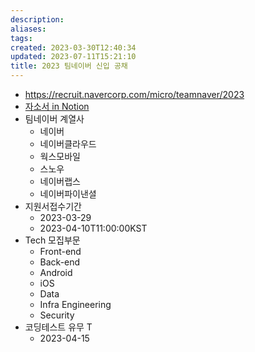 ```yaml
---
description:
aliases: 
tags: 
created: 2023-03-30T12:40:34
updated: 2023-07-11T15:21:10
title: 2023 팀네이버 신입 공채
---
```

- https://recruit.navercorp.com/micro/teamnaver/2023
- [자소서 in Notion](https://choiwheatley.notion.site/2023-f82c3d247a954bcdaead1e4c4c481add)
- 팀네이버 계열사
	- 네이버
	- 네이버클라우드
	- 웍스모바일
	- 스노우
	- 네이버랩스
	- 네이버파이낸셜
- 지원서접수기간
	- 2023-03-29
	- 2023-04-10T11:00:00KST
- Tech 모집부문
	- Front-end
	- Back-end
	- Android
	- iOS
	- Data
	- Infra Engineering
	- Security
- 코딩테스트 유무 T
	- 2023-04-15